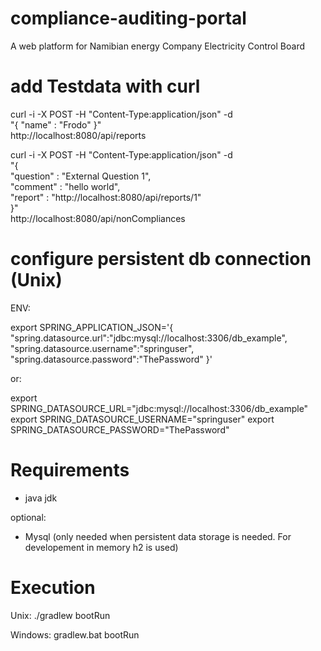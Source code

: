 # compliance-auditing-portal
A web platform for Namibian energy Company Electricity Control Board


# add Testdata with curl

curl -i -X POST -H "Content-Type:application/json" -d \
  "{  \"name\" : \"Frodo\" }" \
  http://localhost:8080/api/reports
  
curl -i -X POST -H "Content-Type:application/json" -d \
  "{ \
    \"question\" : \"External Question 1\", \
    \"comment\"  : \"hello world\", \
    \"report\" : \"http://localhost:8080/api/reports/1\" \
  }" \
  http://localhost:8080/api/nonCompliances
  
# configure persistent db connection (Unix)

ENV:

export SPRING_APPLICATION_JSON='{
"spring.datasource.url":"jdbc:mysql://localhost:3306/db_example",
"spring.datasource.username":"springuser",
"spring.datasource.password":"ThePassword"
}'

or:

export SPRING_DATASOURCE_URL="jdbc:mysql://localhost:3306/db_example"
export SPRING_DATASOURCE_USERNAME="springuser"
export SPRING_DATASOURCE_PASSWORD="ThePassword"


# Requirements

- java jdk

optional:
- Mysql (only needed when persistent data storage is needed. For developement in memory h2 is used)


# Execution

Unix:
./gradlew bootRun

Windows:
gradlew.bat bootRun